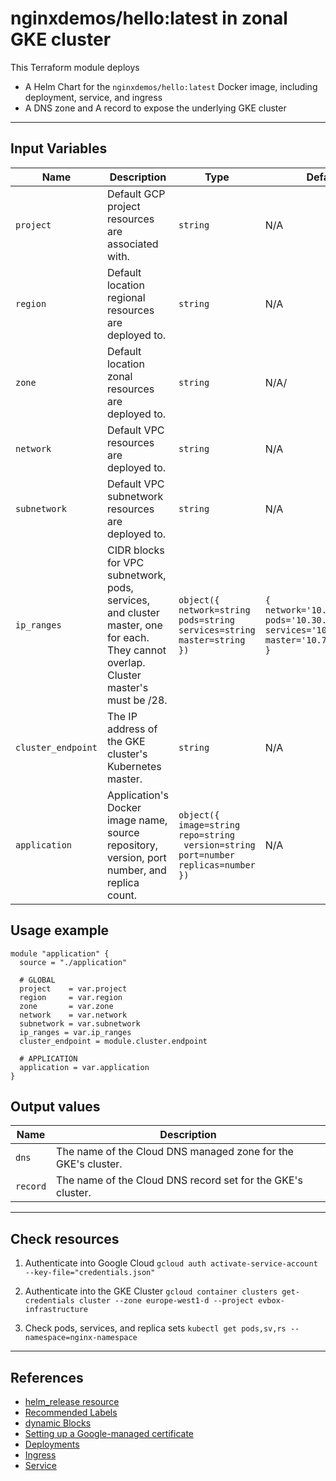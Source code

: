 # nginxdemos/hello:latest in zonal GKE cluster
This Terraform module deploys
- A Helm Chart for the `nginxdemos/hello:latest` Docker image, including deployment, service, and ingress
- A DNS zone and A record to expose the underlying GKE cluster

---

## Input Variables
| Name | Description | Type | Default | Required |
|------|-------------|------|---------|----------|
| `project` | Default GCP project resources are associated with. | `string` | N/A | <span style="color: red">Required</span> |
| `region` | Default location regional resources are deployed to. | `string` | N/A | <span style="color: red">Required</span> |
| `zone` | Default location zonal resources are deployed to. | `string` | N/A/ | <span style="color: red">Required</span> |
| `network` | Default VPC resources are deployed to. | `string` | N/A | <span style="color: red">Required</span> |
| `subnetwork` | Default VPC subnetwork resources are deployed to. | `string` | N/A | <span style="color: red">Required</span> |
| `ip_ranges` | CIDR blocks for VPC subnetwork, pods, services, and cluster master, one for each. They cannot overlap. Cluster master's must be /28. | `object({`<br />`network=string`<br />`pods=string`<br />`services=string`<br />`master=string`<br />`})` | `{`<br />`network='10.10.0.0/16'`<br />`pods='10.30.0.0/16'`<br />`services='10.50.0.0/16'`<br />`master='10.70.0.0/28'`<br />`}` | <span style="color: green">Optional</span> |
| `cluster_endpoint` | The IP address of the GKE cluster's Kubernetes master. | `string` | N/A | <span style="color: red">Required</span> |
| `application` | Application's Docker image name, source repository, version, port number, and replica count. | `object({`<br />`image=string`<br />`repo=string`<br />` version=string`<br />`port=number`<br />`replicas=number`<br />`})` | N/A | <span style="color: red">Required</span> |

## Usage example
```hlc
module "application" {
  source = "./application"
  
  # GLOBAL
  project    = var.project
  region     = var.region
  zone       = var.zone
  network    = var.network
  subnetwork = var.subnetwork
  ip_ranges = var.ip_ranges
  cluster_endpoint = module.cluster.endpoint

  # APPLICATION
  application = var.application
}
```

## Output values
| Name | Description |
|------|-------------|
| `dns` | The name of the Cloud DNS managed zone for the GKE's cluster. |
| `record` | The name of the Cloud DNS record set for the GKE's cluster. |

---

## Check resources
1. Authenticate into Google Cloud
`gcloud auth activate-service-account --key-file="credentials.json"`

2. Authenticate into the GKE Cluster
`gcloud container clusters get-credentials cluster --zone europe-west1-d --project evbox-infrastructure`

3. Check pods, services, and replica sets
`kubectl get pods,sv,rs --namespace=nginx-namespace`

---

## References
- [helm_release resource](https://registry.terraform.io/providers/hashicorp/helm/latest/docs/resources/release)
- [Recommended Labels](https://kubernetes.io/docs/concepts/overview/working-with-objects/common-labels/)
- [dynamic Blocks](https://www.terraform.io/language/expressions/dynamic-blocks)
- [Setting up a Google-managed certificate](https://cloud.google.com/kubernetes-engine/docs/how-to/managed-certs#setting_up_a_google-managed_certificate)
- [Deployments](https://kubernetes.io/docs/concepts/workloads/controllers/deployment/)
- [Ingress](https://kubernetes.io/docs/concepts/services-networking/ingress/)
- [Service](https://kubernetes.io/docs/concepts/services-networking/service/)